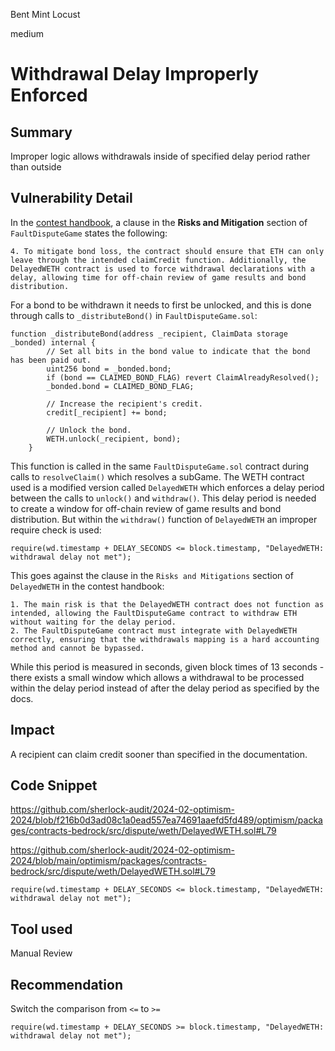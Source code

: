 Bent Mint Locust

medium

# Withdrawal Delay Improperly Enforced

## Summary
Improper logic allows withdrawals inside of specified delay period rather than outside

## Vulnerability Detail
In the [contest handbook](https://oplabs.notion.site/Public-OP-Stack-Fault-Proofs-Sherlock-Competition-Handbook-e4cfdf210a5c45c79230af19653163cc), a clause in the **Risks and Mitigation** section of `FaultDisputeGame` states the following:

```text
4. To mitigate bond loss, the contract should ensure that ETH can only leave through the intended claimCredit function. Additionally, the DelayedWETH contract is used to force withdrawal declarations with a delay, allowing time for off-chain review of game results and bond distribution.
```

For a bond to be withdrawn it needs to first be unlocked, and this is done through calls to `_distributeBond()` in `FaultDisputeGame.sol`:

```solidity
function _distributeBond(address _recipient, ClaimData storage _bonded) internal {
        // Set all bits in the bond value to indicate that the bond has been paid out.
        uint256 bond = _bonded.bond;
        if (bond == CLAIMED_BOND_FLAG) revert ClaimAlreadyResolved();
        _bonded.bond = CLAIMED_BOND_FLAG;

        // Increase the recipient's credit.
        credit[_recipient] += bond;

        // Unlock the bond.
        WETH.unlock(_recipient, bond);
    }
```

This function is called in the same `FaultDisputeGame.sol` contract during calls to `resolveClaim()` which resolves a subGame. The WETH contract used is a modified version called `DelayedWETH` which enforces a delay period between the calls to `unlock()` and `withdraw()`. This delay period is needed to create a window for off-chain review of game results and bond distribution. But within the `withdraw()` function of `DelayedWETH` an improper require check is used:

```solidity
require(wd.timestamp + DELAY_SECONDS <= block.timestamp, "DelayedWETH: withdrawal delay not met");
```

This goes against the clause in the `Risks and Mitigations` section of `DelayedWETH` in the contest handbook:

```text
1. The main risk is that the DelayedWETH contract does not function as intended, allowing the FaultDisputeGame contract to withdraw ETH without waiting for the delay period.
2. The FaultDisputeGame contract must integrate with DelayedWETH correctly, ensuring that the withdrawals mapping is a hard accounting method and cannot be bypassed.
```

While this period is measured in seconds, given block times of 13 seconds - there exists a small window which allows a withdrawal to be processed within the delay period instead of after the delay period as specified by the docs.

## Impact
A recipient can claim credit sooner than specified in the documentation.

## Code Snippet
https://github.com/sherlock-audit/2024-02-optimism-2024/blob/f216b0d3ad08c1a0ead557ea74691aaefd5fd489/optimism/packages/contracts-bedrock/src/dispute/weth/DelayedWETH.sol#L79

https://github.com/sherlock-audit/2024-02-optimism-2024/blob/main/optimism/packages/contracts-bedrock/src/dispute/weth/DelayedWETH.sol#L79

```solidity
require(wd.timestamp + DELAY_SECONDS <= block.timestamp, "DelayedWETH: withdrawal delay not met");
```

## Tool used

Manual Review

## Recommendation
Switch the comparison from `<=` to `>=`

```solidity
require(wd.timestamp + DELAY_SECONDS >= block.timestamp, "DelayedWETH: withdrawal delay not met");
```
